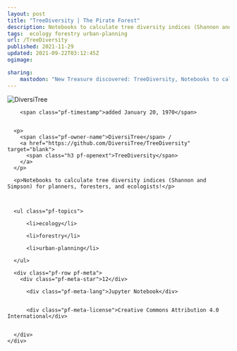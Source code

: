 ```yaml
---
layout: post
title: "TreeDiversity | The Pirate Forest"
description: Notebooks to calculate tree diversity indices (Shannon and Simpson) for planners, foresters, and ecologists!
tags:  ecology forestry urban-planning
url: /TreeDiversity
published: 2021-11-29
updated: 2021-09-22T03:12:45Z
ogimage: 

sharing:
    mastodon: "New Treasure discovered: TreeDiversity, Notebooks to calculate tree diversity indices (Shannon and Simpson) for planners, foresters, and ecologists!"
---
```


<div class="pf-night-sky-spacer">
    <div id="pf-night-sky" data-stars="12" data-owner="DiversiTree" data-repo="TreeDiversity"></div>
    <div class="">
        <dialog>
            Inhalt des Dialogs
        </dialog>
    </div>
</div>

<div class="pf-ship-list">
    <div class="pf-row pf-pirate pf-small-column" data-pirate-id="FK-MPIUBrO15iHKt0frCl">
    <div>
      <!--<a href="https://github.com/DiversiTree" target="blank">-->
        <div class="pf-pirate-avatar">
          <div class="pf-cross pf-clickable"  onclick="collect('FK-MPIUBrO15iHKt0frCl'); return false;"></div>
          <img src="https://avatars.githubusercontent.com/u/78367048?v=4" title="DiversiTree" alt="DiversiTree"/>
      </div>
      <!--</a>
      <div class="pf-pirate-actions">
        <a class="pf-treasure-add"  title="save in my treasure chest" onclick="collect('FK-MPIUBrO15iHKt0frCl'); return false;" href="#">
          <img src="./assets/coin.svg" alt="treasure"/>
        </a>
        <a class="pf-treasure-remove" onclick="throwAway('FK-MPIUBrO15iHKt0frCl'); return false;">remove</a>
      </div>-->
    </div>
    <div class="pf-ship">
      
        <span class="pf-timestamp">added January 20, 1970</span>
      
      
      <p>
        <span class="pf-owner-name">DiversiTree</span> / 
        <a href="https://github.com/DiversiTree/TreeDiversity" target="blank">
          <span class="h3 pf-openext">TreeDiversity</span>
        </a>
      </p>

      <p>Notebooks to calculate tree diversity indices (Shannon and Simpson) for planners, foresters, and ecologists!</p>

      

      <ul class="pf-topics">
        
          <li>ecology</li>
        
          <li>forestry</li>
        
          <li>urban-planning</li>
        
      </ul>

      <div class="pf-row pf-meta">
        <div class="pf-meta-star">12</div>
        
          <div class="pf-meta-lang">Jupyter Notebook</div>
        
        
          <div class="pf-meta-license">Creative Commons Attribution 4.0 International</div>
        
        
      </div>
    </div>
  </div>
</div>
